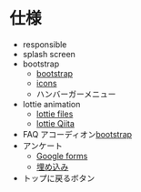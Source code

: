 # 仕様

- responsible
- splash screen
- bootstrap
  - [bootstrap](https://getbootstrap.jp/docs/5.3/getting-started/introduction/)
  - [icons](https://icons.getbootstrap.jp/)
  - ハンバーガーメニュー
- lottie animation
  - [lottie files](https://lottiefiles.com/search?category=animations&type=free)
  - [lottie Qiita](https://qiita.com/riezo______/items/982f7d20e7691f8869a4)
- FAQ アコーディオン[bootstrap](https://getbootstrap.jp/docs/5.3/components/accordion/)
- アンケート
  - [Google forms](https://docs.google.com/forms)
  - [埋め込み](https://form.run/media/contents/form-creation-tools/google-form-embedding/)
- トップに戻るボタン
